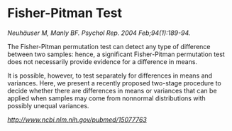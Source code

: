 Fisher-Pitman Test
===========================
*Neuhäuser M, Manly BF.*
*Psychol Rep. 2004 Feb;94(1):189-94.*
 

The Fisher-Pitman permutation test can detect any type of difference between two samples: 
hence, a significant Fisher-Pitman permutation test does not necessarily provide evidence 
for a difference in means. 

It is possible, however, to test separately for differences in means and variances. 
Here, we present a recently proposed two-stage procedure to decide whether there are
differences in means or variances that can be applied when samples may come 
from nonnormal distributions with possibly unequal variances.

*http://www.ncbi.nlm.nih.gov/pubmed/15077763*
